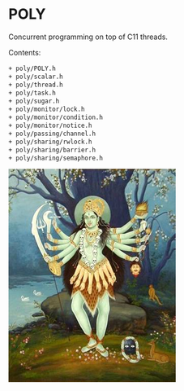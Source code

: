 # POLY

Concurrent programming on top of C11 threads.

Contents:

    + poly/POLY.h
    + poly/scalar.h
    + poly/thread.h
    + poly/task.h
    + poly/sugar.h
    + poly/monitor/lock.h
    + poly/monitor/condition.h
    + poly/monitor/notice.h
    + poly/passing/channel.h
    + poly/sharing/rwlock.h
    + poly/sharing/barrier.h
    + poly/sharing/semaphore.h

![Tara Goddess](assets/tara.jpg)
